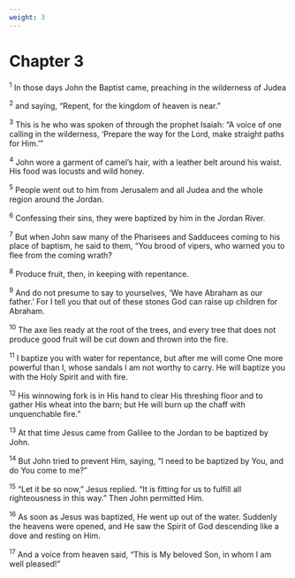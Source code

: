 ```yaml
---
weight: 3
---
```


# Chapter 3

<sup>1</sup> In those days John the Baptist came, preaching in the wilderness of Judea 

<sup>2</sup> and saying, “Repent, for the kingdom of heaven is near.” 

<sup>3</sup> This is he who was spoken of through the prophet Isaiah: “A voice of one calling in the wilderness, ‘Prepare the way for the Lord, make straight paths for Him.’” 

<sup>4</sup> John wore a garment of camel’s hair, with a leather belt around his waist. His food was locusts and wild honey. 

<sup>5</sup> People went out to him from Jerusalem and all Judea and the whole region around the Jordan. 

<sup>6</sup> Confessing their sins, they were baptized by him in the Jordan River. 

<sup>7</sup> But when John saw many of the Pharisees and Sadducees coming to his place of baptism, he said to them, “You brood of vipers, who warned you to flee from the coming wrath? 

<sup>8</sup> Produce fruit, then, in keeping with repentance. 

<sup>9</sup> And do not presume to say to yourselves, ‘We have Abraham as our father.’ For I tell you that out of these stones God can raise up children for Abraham. 

<sup>10</sup> The axe lies ready at the root of the trees, and every tree that does not produce good fruit will be cut down and thrown into the fire. 

<sup>11</sup> I baptize you with water for repentance, but after me will come One more powerful than I, whose sandals I am not worthy to carry. He will baptize you with the Holy Spirit and with fire. 

<sup>12</sup> His winnowing fork is in His hand to clear His threshing floor and to gather His wheat into the barn; but He will burn up the chaff with unquenchable fire.” 

<sup>13</sup> At that time Jesus came from Galilee to the Jordan to be baptized by John. 

<sup>14</sup> But John tried to prevent Him, saying, “I need to be baptized by You, and do You come to me?” 

<sup>15</sup> “Let it be so now,” Jesus replied. “It is fitting for us to fulfill all righteousness in this way.” Then John permitted Him. 

<sup>16</sup> As soon as Jesus was baptized, He went up out of the water. Suddenly the heavens were opened, and He saw the Spirit of God descending like a dove and resting on Him. 

<sup>17</sup> And a voice from heaven said, “This is My beloved Son, in whom I am well pleased!” 


